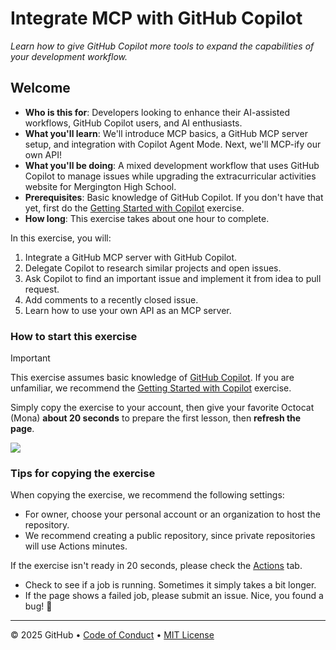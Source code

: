# Integrate MCP with GitHub Copilot

_Learn how to give GitHub Copilot more tools to expand the capabilities of your development workflow._

## Welcome

- **Who is this for**: Developers looking to enhance their AI-assisted workflows, GitHub Copilot users, and AI enthusiasts.
- **What you'll learn**: We'll introduce MCP basics, a GitHub MCP server setup, and integration with Copilot Agent Mode. Next, we'll MCP-ify our own API!
- **What you'll be doing**: A mixed development workflow that uses GitHub Copilot to manage issues while upgrading the extracurricular activities website for Mergington High School.
- **Prerequisites**: Basic knowledge of GitHub Copilot. If you don't have that yet, first do the [Getting Started with Copilot](https://github.com/skills/getting-started-with-github-copilot) exercise.
- **How long**: This exercise takes about one hour to complete.

In this exercise, you will:

1. Integrate a GitHub MCP server with GitHub Copilot.
2. Delegate Copilot to research similar projects and open issues.
3. Ask Copilot to find an important issue and implement it from idea to pull request.
4. Add comments to a recently closed issue.
5. Learn how to use your own API as an MCP server.

### How to start this exercise

> [!IMPORTANT]
> This exercise assumes basic knowledge of [GitHub Copilot](https://github.com/features/copilot). If you are unfamiliar, we recommend the [Getting Started with Copilot](https://github.com/skills/getting-started-with-github-copilot) exercise.

Simply copy the exercise to your account, then give your favorite Octocat (Mona) **about 20 seconds** to prepare the first lesson, then **refresh the page**.

[![](https://img.shields.io/badge/Copy%20Exercise-%E2%86%92-1f883d?style=for-the-badge&logo=github&labelColor=197935)](https://github.com/new?template_owner=xebia&template_name=integrate-mcp-with-copilot&owner=%40me&name=skills-integrate-mcp-with-copilot&description=Exercise:+Integrate+Model+Context+Protocol+with+GitHub+Copilot&visibility=public)

### Tips for copying the exercise

When copying the exercise, we recommend the following settings:

- For owner, choose your personal account or an organization to host the repository.
- We recommend creating a public repository, since private repositories will use Actions minutes.

If the exercise isn't ready in 20 seconds, please check the [Actions](../../actions) tab.

- Check to see if a job is running. Sometimes it simply takes a bit longer.
- If the page shows a failed job, please submit an issue. Nice, you found a bug! 🐛

---

&copy; 2025 GitHub &bull; [Code of Conduct](https://www.contributor-covenant.org/version/2/1/code_of_conduct/code_of_conduct.md) &bull; [MIT License](https://gh.io/mit)
